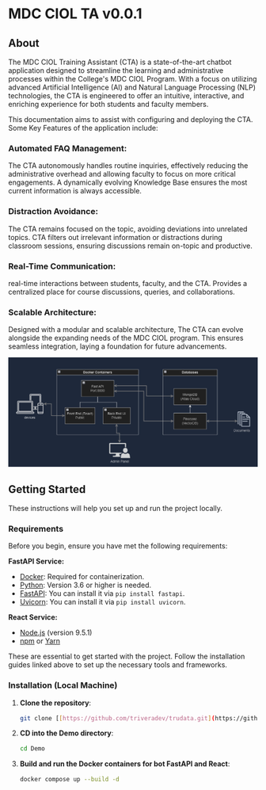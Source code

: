 # MDC CIOL TA v0.0.1

## About

The MDC CIOL Training Assistant (CTA) is a state-of-the-art chatbot application designed to streamline the learning and administrative processes within the College's MDC CIOL Program. With a focus on utilizing advanced Artificial Intelligence (AI) and Natural Language Processing (NLP) technologies, the CTA is engineered to offer an intuitive, interactive, and enriching experience for both students and faculty members.

This documentation aims to assist with configuring and deploying the CTA. Some Key Features of the application include:

### Automated FAQ Management:

The CTA autonomously handles routine inquiries, effectively reducing the administrative overhead and allowing faculty to focus on more critical engagements.
A dynamically evolving Knowledge Base ensures the most current information is always accessible.

### Distraction Avoidance:

The CTA remains focused on the topic, avoiding deviations into unrelated topics. CTA filters out irrelevant information or distractions during classroom sessions, ensuring discussions remain on-topic and productive.

### Real-Time Communication:

real-time interactions between students, faculty, and the CTA. Provides a centralized place for course discussions, queries, and collaborations.

### Scalable Architecture:

Designed with a modular and scalable architecture, The CTA can evolve alongside the expanding needs of the MDC CIOL program.
This ensures seamless integration, laying a foundation for future advancements.



![Architecture](documents/Layout.png)

## Getting Started

These instructions will help you set up and run the project locally.

### Requirements

Before you begin, ensure you have met the following requirements:

**FastAPI Service:**
- [Docker](https://www.docker.com/get-started): Required for containerization.
- [Python](https://www.python.org/downloads/): Version 3.6 or higher is needed.
- [FastAPI](https://fastapi.tiangolo.com/): You can install it via `pip install fastapi`.
- [Uvicorn](https://www.uvicorn.org/): You can install it via `pip install uvicorn`.

**React Service:**

- [Node.js](https://nodejs.org) (version 9.5.1)
- [npm](https://www.npmjs.com) or [Yarn](https://yarnpkg.com) 

These are essential to get started with the project. Follow the installation guides linked above to set up the necessary tools and frameworks.

### Installation (Local Machine)

1. **Clone the repository**:

   ```bash
   git clone [[https://github.com/triveradev/trudata.git](https://github.com/ReneMazuela/MDC-CIOL)]
   ```

2. **CD into the Demo directory**:

   ```bash
   cd Demo
   ```


3. **Build and run the Docker containers for bot FastAPI and React**:

   ```bash
   docker compose up --build -d
   ```
